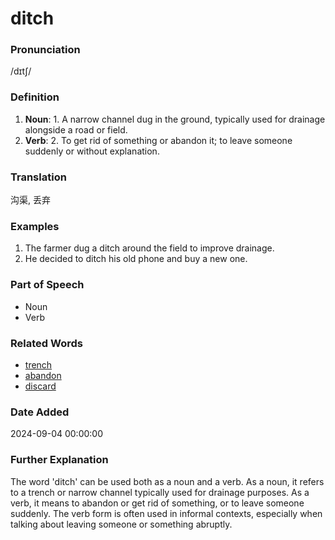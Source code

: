 # ditch
### Pronunciation
/dɪtʃ/
### Definition
1. **Noun**: 1. A narrow channel dug in the ground, typically used for drainage alongside a road or field.
2. **Verb**: 2. To get rid of something or abandon it; to leave someone suddenly or without explanation.
### Translation
沟渠, 丢弃
### Examples
1. The farmer dug a ditch around the field to improve drainage.
2. He decided to ditch his old phone and buy a new one.
### Part of Speech
- Noun
- Verb
### Related Words
- [trench](trench.md)
- [abandon](abandon.md)
- [discard](discard.md)
### Date Added
2024-09-04 00:00:00

### Further Explanation
The word 'ditch' can be used both as a noun and a verb. As a noun, it refers to a trench or narrow channel typically used for drainage purposes. As a verb, it means to abandon or get rid of something, or to leave someone suddenly. The verb form is often used in informal contexts, especially when talking about leaving someone or something abruptly.